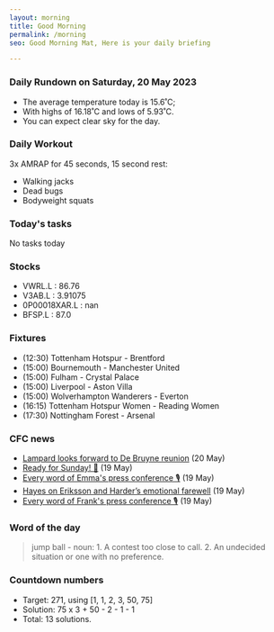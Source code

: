 ```yaml
---
layout: morning
title: Good Morning
permalink: /morning
seo: Good Morning Mat, Here is your daily briefing

---
```


<!-- weather_marker starts -->
### Daily Rundown on Saturday, 20 May 2023

- The average temperature today is 15.6˚C;
- With highs of 16.18˚C and lows of 5.93˚C.
- You can expect clear sky for the day.

<!-- weather_marker ends -->

### Daily Workout
<!-- workout_marker starts -->
3x AMRAP for 45 seconds, 15 second rest:

- Walking jacks
- Dead bugs
- Bodyweight squats

<!-- workout_marker ends -->

### Today's tasks
<!-- task_marker starts -->
No tasks today
<!-- task_marker ends -->

### Stocks

<!-- stocks_marker starts -->

- VWRL.L : 86.76
- V3AB.L : 3.91075
- 0P00018XAR.L : nan
- BFSP.L : 87.0

<!-- stocks_marker ends -->

### Fixtures

<!-- sports_marker starts -->

<ul>
<li>(12:30) Tottenham Hotspur - Brentford</li>
<li>(15:00) Bournemouth - Manchester United</li>
<li>(15:00) Fulham - Crystal Palace</li>
<li>(15:00) Liverpool - Aston Villa</li>
<li>(15:00) Wolverhampton Wanderers - Everton</li>
<li>(16:15) Tottenham Hotspur Women - Reading Women</li>
<li>(17:30) Nottingham Forest - Arsenal</li>
</ul>

<!-- sports_marker ends -->

### CFC news

<!-- cfc_marker starts -->
- [Lampard looks forward to De Bruyne reunion](https://chelseafc.com/en/news/article/lampard-looks-forward-to-de-bruyne-reunion) (20 May)
- [Ready for Sunday! 💪](https://chelseafc.com/en/video/getting-ready-for-the-citizens-and-the-gunners) (19 May)
- [Every word of Emma's press conference 🎙️](https://chelseafc.com/en/video/every-word-of-emmas-press-conference-19-05-2023) (19 May)
- [Hayes on Eriksson and Harder’s emotional farewell](https://chelseafc.com/en/news/article/hayes-on-eriksson-and-harders-emotional-farewell) (19 May)
- [Every word of Frank's press conference 🎙️](https://chelseafc.com/en/video/every-word-of-franks-press-conference-19-05-2023) (19 May)

<!-- cfc_marker ends -->

### Word of the day
<!-- word_marker starts -->

 > jump ball - noun: 1. A contest too close to call. 2. An undecided situation or one with no preference.

<!-- word_marker ends -->

### Countdown numbers
<!-- game_marker starts -->

- Target: 271, using [1, 1, 2, 3, 50, 75]
- Solution: 75 x 3 + 50 - 2 - 1 - 1
- Total: 13 solutions.

<!-- game_marker ends -->

